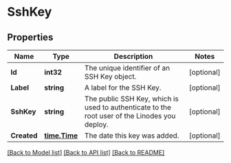 # SshKey

## Properties
Name | Type | Description | Notes
------------ | ------------- | ------------- | -------------
**Id** | **int32** | The unique identifier of an SSH Key object.  | [optional] 
**Label** | **string** | A label for the SSH Key.  | [optional] 
**SshKey** | **string** | The public SSH Key, which is used to authenticate to the root user of the Linodes you deploy.  | [optional] 
**Created** | [**time.Time**](time.Time.md) | The date this key was added.  | [optional] 

[[Back to Model list]](../README.md#documentation-for-models) [[Back to API list]](../README.md#documentation-for-api-endpoints) [[Back to README]](../README.md)


